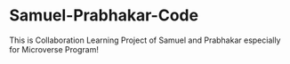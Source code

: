 # Samuel-Prabhakar-Code
This is Collaboration Learning Project of Samuel and Prabhakar especially for Microverse Program!
